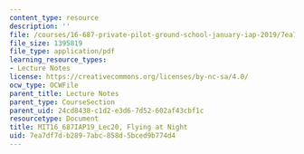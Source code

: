 ```yaml
---
content_type: resource
description: ''
file: /courses/16-687-private-pilot-ground-school-january-iap-2019/7ea7df7db2897abc858d5bced9b774d4_MIT16_687IAP19_Lec20.pdf
file_size: 1395819
file_type: application/pdf
learning_resource_types:
- Lecture Notes
license: https://creativecommons.org/licenses/by-nc-sa/4.0/
ocw_type: OCWFile
parent_title: Lecture Notes
parent_type: CourseSection
parent_uid: 24cd8438-c1d2-e3d6-7d52-602af43cbf1c
resourcetype: Document
title: MIT16_687IAP19_Lec20, Flying at Night
uid: 7ea7df7d-b289-7abc-858d-5bced9b774d4
---
```


